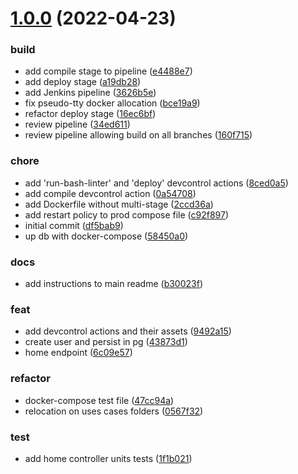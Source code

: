 # [1.0.0](https://github.com/kevops-acme/zipi/compare/df5bab9ec3339700611bee8d96c83d3e56f85c88...v1.0.0) (2022-04-23)


### build

* add compile stage to pipeline ([e4488e7](https://github.com/kevops-acme/zipi/commit/e4488e72fa9fc8aef4de2ae128b502838e383aff))
* add deploy stage ([a19db28](https://github.com/kevops-acme/zipi/commit/a19db28db6aae5527e142a8148920636e208ecbb))
* add Jenkins pipeline ([3626b5e](https://github.com/kevops-acme/zipi/commit/3626b5e809023be5f36e13eba56ed18e696beb08))
* fix pseudo-tty docker allocation ([bce19a9](https://github.com/kevops-acme/zipi/commit/bce19a99fed6a9d903ea51dd16e8feb5077731a0))
* refactor deploy stage ([16ec6bf](https://github.com/kevops-acme/zipi/commit/16ec6bfcf9c0f6b44a16eeba40f7f58b5b9532a7))
* review pipeline ([34ed611](https://github.com/kevops-acme/zipi/commit/34ed6111bd240a7e67be05a70b8f8386bbf6e9c7))
* review pipeline allowing build on all branches ([160f715](https://github.com/kevops-acme/zipi/commit/160f7152876db8c9d829d590d81038f9bc2ac8f0))

### chore

* add 'run-bash-linter' and 'deploy' devcontrol actions ([8ced0a5](https://github.com/kevops-acme/zipi/commit/8ced0a542ef935a1899c275d0562f4d5af860b66))
* add compile devcontrol action ([0a54708](https://github.com/kevops-acme/zipi/commit/0a547084c70b49070a9b12c104e42a1a7f5101e0))
* add Dockerfile without multi-stage ([2ccd36a](https://github.com/kevops-acme/zipi/commit/2ccd36a9448e199d3402666d4b03a05197ce25b2))
* add restart policy to prod compose file ([c92f897](https://github.com/kevops-acme/zipi/commit/c92f8977df4b8cae7d333730c1801a93533e4254))
* initial commit ([df5bab9](https://github.com/kevops-acme/zipi/commit/df5bab9ec3339700611bee8d96c83d3e56f85c88))
* up db with docker-compose ([58450a0](https://github.com/kevops-acme/zipi/commit/58450a0546f15efe84bf529d294adf4a82de6e6a))

### docs

* add instructions to main readme ([b30023f](https://github.com/kevops-acme/zipi/commit/b30023fa22c664b354ef39415cee226f1cfe7f20))

### feat

* add devcontrol actions and their assets ([9492a15](https://github.com/kevops-acme/zipi/commit/9492a1512cfbc9b613a041700945f91a6c4fd3cc))
* create user and persist in pg ([43873d1](https://github.com/kevops-acme/zipi/commit/43873d1a92d7c35d95766d4f82fcb3e2a4b8b7f1))
* home endpoint ([6c09e57](https://github.com/kevops-acme/zipi/commit/6c09e57d78602639c88d37b711a91eb1afa01fab))

### refactor

* docker-compose test file ([47cc94a](https://github.com/kevops-acme/zipi/commit/47cc94a4574c9bc8750642cbbf3069895ad0e917))
* relocation on uses cases folders ([0567f32](https://github.com/kevops-acme/zipi/commit/0567f32f007a9fbcae93f6fa7081c561a5673a54))

### test

* add home controller units tests ([1f1b021](https://github.com/kevops-acme/zipi/commit/1f1b021a300e82dfd26ef454b8af9d3b11a3a159))



